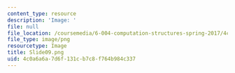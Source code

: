 ```yaml
---
content_type: resource
description: 'Image: '
file: null
file_location: /coursemedia/6-004-computation-structures-spring-2017/4c0a6a6a7d6f131cb7c8f764b984c337_Slide09.png
file_type: image/png
resourcetype: Image
title: Slide09.png
uid: 4c0a6a6a-7d6f-131c-b7c8-f764b984c337
---
```

